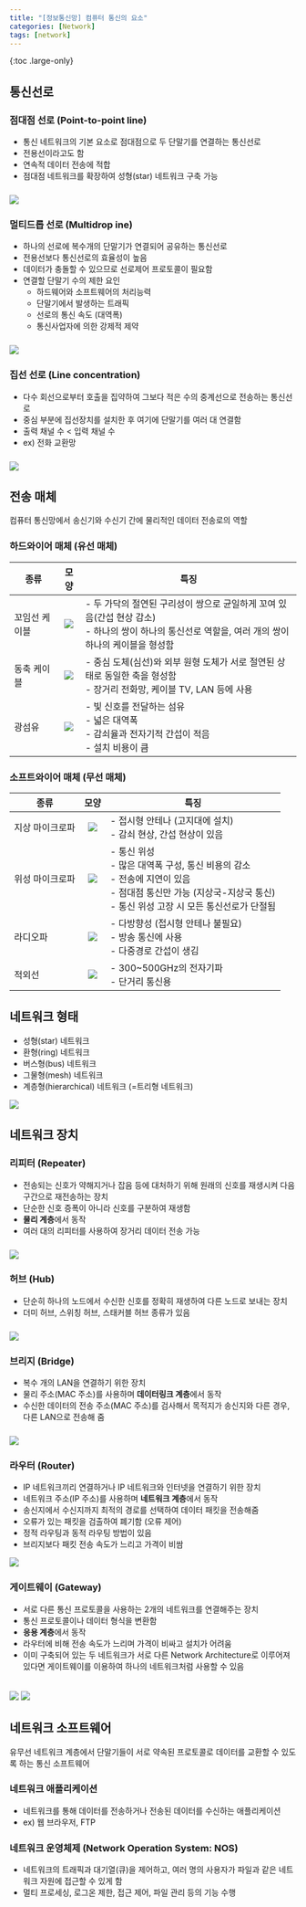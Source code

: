 ```yaml
---
title: "[정보통신망] 컴퓨터 통신의 요소"
categories: [Network]
tags: [network]
---
```


{:toc .large-only}

## 통신선로

### 점대점 선로 (Point-to-point line)

- 통신 네트워크의 기본 요소로 점대점으로 두 단말기를 연결하는 통신선로
- 전용선이라고도 함
- 연속적 데이터 전송에 적합
- 점대점 네트워크를 확장하여 성형(star) 네트워크 구축 가능

<img src="../../assets/img/blog/2025-04-04-information-and-communications-network2_01.png" style="margin-top: 10px;">

### 멀티드롭 선로 (Multidrop ine)

- 하나의 선로에 복수개의 단말기가 연결되어 공유하는 통신선로
- 전용선보다 통신선로의 효율성이 높음
- 데이터가 충돌할 수 있으므로 선로제어 프로토콜이 필요함
- 연결할 단말기 수의 제한 요인
  - 하드웨어와 소프트웨어의 처리능력
  - 단말기에서 발생하는 트래픽
  - 선로의 통신 속도 (대역폭)
  - 통신사업자에 의한 강제적 제약

<img src="../../assets/img/blog/2025-04-04-information-and-communications-network2_02.png" style="margin-top: 10px;">

### 집선 선로 (Line concentration)

- 다수 회선으로부터 호출을 집약하여 그보다 적은 수의 중계선으로 전송하는 통신선로
- 중심 부분에 집선장치를 설치한 후 여기에 단말기를 여러 대 연결함
- 출력 채널 수 < 입력 채널 수
- ex) 전화 교환망

<img src="../../assets/img/blog/2025-04-04-information-and-communications-network2_03.png" style="margin-top: 10px;">

## 전송 매체

컴퓨터 통신망에서 송신기와 수신기 간에 물리적인 데이터 전송로의 역할

### 하드와이어 매체 (유선 매체)

| 종류          |                                                               모양                                                               | 특징                                                                                                                                                  |
| ------------- | :------------------------------------------------------------------------------------------------------------------------------: | ----------------------------------------------------------------------------------------------------------------------------------------------------- |
| 꼬임선 케이블 | <img src="../../assets/img/blog/2025-04-04-information-and-communications-network2_04.png" style="max-height:150px;width:auto;"> | - 두 가닥의 절연된 구리성이 쌍으로 균일하게 꼬여 있음(간섭 현상 감소)<br/>- 하나의 쌍이 하나의 통신선로 역할을, 여러 개의 쌍이 하나의 케이블을 형성함 |
| 동축 케이블   | <img src="../../assets/img/blog/2025-04-04-information-and-communications-network2_05.png" style="max-height:150px;width:auto;"> | - 중심 도체(심선)와 외부 원형 도체가 서로 절연된 상태로 동일한 축을 형성함<br/>- 장거리 전화망, 케이블 TV, LAN 등에 사용                              |
| 광섬유        | <img src="../../assets/img/blog/2025-04-04-information-and-communications-network2_07.png" style="max-height:150px;width:auto;"> | - 빛 신호를 전달하는 섬유<br/>- 넓은 대역폭<br/>- 감쇠율과 전자기적 간섭이 적음<br/>- 설치 비용이 큼                                                  |

### 소프트와이어 매체 (무선 매체)

| 종류            |                                                               모양                                                               | 특징                                                                                                                                                                       |
| --------------- | :------------------------------------------------------------------------------------------------------------------------------: | -------------------------------------------------------------------------------------------------------------------------------------------------------------------------- |
| 지상 마이크로파 | <img src="../../assets/img/blog/2025-04-04-information-and-communications-network2_08.png" style="max-height:150px;width:auto;"> | - 접시형 안테나 (고지대에 설치)<br/>- 감쇠 현상, 간섭 현상이 있음                                                                                                          |
| 위성 마이크로파 | <img src="../../assets/img/blog/2025-04-04-information-and-communications-network2_09.png" style="max-height:150px;width:auto;"> | - 통신 위성<br/>- 많은 대역폭 구성, 통신 비용의 감소<br/>- 전송에 지연이 있음<br/>- 점대점 통신만 가능 (지상국-지상국 통신)<br/>- 통신 위성 고장 시 모든 통신선로가 단절됨 |
| 라디오파        | <img src="../../assets/img/blog/2025-04-04-information-and-communications-network2_10.png" style="max-height:100px;width:auto;"> | - 다방향성 (접시형 안테나 불필요)<br/>- 방송 통신에 사용<br/>- 다중경로 간섭이 생김                                                                                        |
| 적외선          | <img src="../../assets/img/blog/2025-04-04-information-and-communications-network2_11.png" style="max-height:150px;width:auto;"> | - 300~500GHz의 전자기파<br/>- 단거리 통신용                                                                                                                                |

## 네트워크 형태

- 성형(star) 네트워크
- 환형(ring) 네트워크
- 버스형(bus) 네트워크
- 그물형(mesh) 네트워크
- 계층형(hierarchical) 네트워크 (=트리형 네트워크)

<img src="../../assets/img/blog/2025-04-04-information-and-communications-network2_12.png">

## 네트워크 장치

### 리피터 (Repeater)

- 전송되는 신호가 약해지거나 잡음 등에 대처하기 위해 원래의 신호를 재생시켜 다음 구간으로 재전송하는 장치
- 단순한 신호 증폭이 아니라 신호를 구분하여 재생함
- **물리 계층**에서 동작
- 여러 대의 리피터를 사용하여 장거리 데이터 전송 가능

<img src="../../assets/img/blog/2025-04-04-information-and-communications-network2_13.png" style="margin-top: 10px;">

### 허브 (Hub)

- 단순히 하나의 노드에서 수신한 신호를 정확히 재생하여 다른 노드로 보내는 장치
- 더미 허브, 스위칭 허브, 스태커블 허브 종류가 있음

<img src="../../assets/img/blog/2025-04-04-information-and-communications-network2_14.png" style="margin-top: 10px;">

### 브리지 (Bridge)

- 복수 개의 LAN을 연결하기 위한 장치
- 물리 주소(MAC 주소)를 사용하며 **데이터링크 계층**에서 동작
- 수신한 데이터의 전송 주소(MAC 주소)를 검사해서 목적지가 송신지와 다른 경우, 다른 LAN으로 전송해 줌

<img src="../../assets/img/blog/2025-04-04-information-and-communications-network2_15.png" style="margin-top: 10px;">

### 라우터 (Router)

- IP 네트워크끼리 연결하거나 IP 네트워크와 인터넷을 연결하기 위한 장치
- 네트워크 주소(IP 주소)를 사용하며 **네트워크 계층**에서 동작
- 송신지에서 수신지까지 최적의 경로를 선택하여 데이터 패킷을 전송해줌
- 오류가 있는 패킷을 검출하여 폐기함 (오류 제어)
- 정적 라우팅과 동적 라우팅 방법이 있음
- 브리지보다 패킷 전송 속도가 느리고 가격이 비쌈

<img src="../../assets/img/blog/2025-04-04-information-and-communications-network2_16.png">

### 게이트웨이 (Gateway)

- 서로 다른 통신 프로토콜을 사용하는 2개의 네트워크를 연결해주는 장치
- 통신 프로토콜이나 데이터 형식을 변환함
- **응용 계층**에서 동작
- 라우터에 비해 전송 속도가 느리며 가격이 비싸고 설치가 어려움
- 이미 구축되어 있는 두 네트워크가 서로 다른 Network Architecture로 이루어져 있다면 게이트웨이를 이용하여 하나의 네트워크처럼 사용할 수 있음

<img src="../../assets/img/blog/2025-04-04-information-and-communications-network2_17.png">

<img src="../../assets/img/blog/2025-04-04-information-and-communications-network2_18.png" style="margin-top: 20px;">

## 네트워크 소프트웨어

유무선 네트워크 계층에서 단말기들이 서로 약속된 프로토콜로 데이터를 교환할 수 있도록 하는 통신 소프트웨어

### 네트워크 애플리케이션

- 네트워크를 통해 데이터를 전송하거나 전송된 데이터를 수신하는 애플리케이션
- ex) 웹 브라우저, FTP

### 네트워크 운영체제 (Network Operation System: NOS)

- 네트워크의 트래픽과 대기열(큐)을 제어하고, 여러 명의 사용자가 파일과 같은 네트워크 자원에 접근할 수 있게 함
- 멀티 프로세싱, 로그온 제한, 접근 제어, 파일 관리 등의 기능 수행
